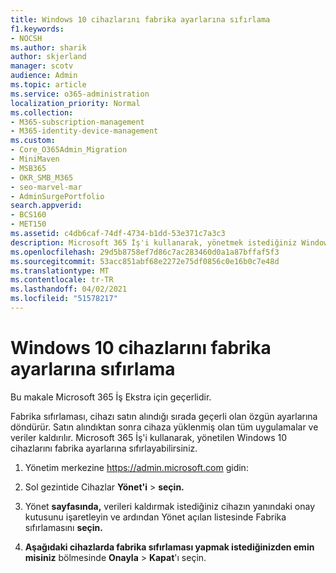 ```yaml
---
title: Windows 10 cihazlarını fabrika ayarlarına sıfırlama
f1.keywords:
- NOCSH
ms.author: sharik
author: skjerland
manager: scotv
audience: Admin
ms.topic: article
ms.service: o365-administration
localization_priority: Normal
ms.collection:
- M365-subscription-management
- M365-identity-device-management
ms.custom:
- Core_O365Admin_Migration
- MiniMaven
- MSB365
- OKR_SMB_M365
- seo-marvel-mar
- AdminSurgePortfolio
search.appverid:
- BCS160
- MET150
ms.assetid: c4db6caf-74df-4734-b1dd-53e371c7a3c3
description: Microsoft 365 İş'i kullanarak, yönetmek istediğiniz Windows 10 cihazlarını fabrika ayarlarına sıfırlamayı ve satın alınarak orijinal ayarlarına döndürmeyi öğrenin.
ms.openlocfilehash: 29d5b8758ef7d86c7ac283460d0a1a87bffaf5f3
ms.sourcegitcommit: 53acc851abf68e2272e75df0856c0e16b0c7e48d
ms.translationtype: MT
ms.contentlocale: tr-TR
ms.lasthandoff: 04/02/2021
ms.locfileid: "51578217"
---
```

# <a name="reset-windows-10-devices-to-their-factory-settings"></a>Windows 10 cihazlarını fabrika ayarlarına sıfırlama

Bu makale Microsoft 365 İş Ekstra için geçerlidir.

Fabrika sıfırlaması, cihazı satın alındığı sırada geçerli olan özgün ayarlarına döndürür. Satın alındıktan sonra cihaza yüklenmiş olan tüm uygulamalar ve veriler kaldırılır. Microsoft 365 İş'i kullanarak, yönetilen Windows 10 cihazlarını fabrika ayarlarına sıfırlayabilirsiniz.
  
1. Yönetim merkezine <a href="https://go.microsoft.com/fwlink/p/?linkid=837890" target="_blank">https://admin.microsoft.com</a> gidin:
    
2. Sol gezintide Cihazlar **Yönet'i** \> **seçin.**

3. Yönet **sayfasında,** verileri kaldırmak istediğiniz cihazın yanındaki onay kutusunu işaretleyin ve ardından  Yönet açılan listesinde Fabrika sıfırlamasını **seçin.**
    
4. **Aşağıdaki cihazlarda fabrika sıfırlaması yapmak istediğinizden emin misiniz** bölmesinde **Onayla** \> **Kapat**'ı seçin.
    
  

